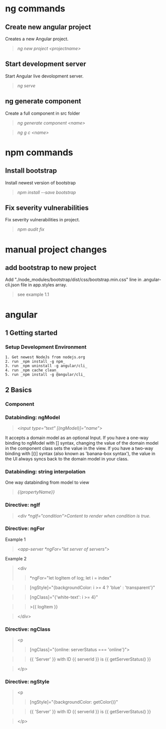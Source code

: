 # ng commands
## Create new angular project
Creates a new Angular project.

>_ng new project \<projectname>_
## Start development server
Start Angular live devolopment server.

>_ng serve_
## ng generate component <name>
Create a full component in src folder
>_ng generate component \<name>_

>_ng g c \<name>_

# npm commands
## Install bootstrap 
Install newest version of bootstrap

>_npm install --save bootstrap_

## Fix severity vulnerabilities
Fix severity vulnerabilities in project.

>_npm audit fix_

# manual project changes
## add bootstrap to new project
Add "./node_modules/bootstrap/dist/css/bootstrap.min.css" line in .angular-cli.json file in app.styles array.

>see example 1.1

# angular 

## 1 Getting started

### Setup Development Environment
    1. Get newest NodeJs from nodejs.org 
    2. run _npm install -g npm_
    3. run _npm uninstall -g angular/cli_
    4. run _npm cache clean_
    5. run _npm install -g @angular/cli_

## 2 Basics

### Component

### Databinding: ngModel

>_\<input type="text" [(ngModel)]="name">_

It accepts a domain model as an optional Input. If you have a one-way binding to ngModel with [] syntax, changing the value of the domain model in the component class sets the value in the view. If you have a two-way binding with [()] syntax (also known as 'banana-box syntax'), the value in the UI always syncs back to the domain model in your class.

### Databinding: string interpolation

One way databinding from model to view

>_{{propertyName}}_

### Directive: ngIf
> _<div *ngIf="condition">Content to render when condition is true.</div>_

### Directive: ngFor
Example 1

>_<app-server *ngFor="let server of servers"></app-server>_

Example 2
>\<div
>>*ngFor="let logItem of log; let i = index"

>>[ngStyle]="{backgroundColor: i >= 4 ? 'blue' : 'transparent'}"

>>[ngClass]="{'white-text': i >= 4}"

>>\>{{ logItem }}

>\</div>

### Directive: ngClass
>\<p
>> [ngClass]="{online: serverStatus === 'online'}">

>>  {{ 'Server' }} with ID {{ serverId }} is {{ getServerStatus() }}

>\</p>


### Directive: ngStyle
>\<p
>>  [ngStyle]="{backgroundColor: getColor()}"

>>  {{ 'Server' }} with ID {{ serverId }} is {{ getServerStatus() }}

>\</p>

